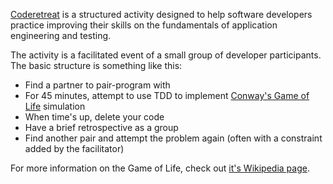 [Coderetreat](http://coderetreat.org) is a structured activity designed to help software developers practice improving their skills on the fundamentals of application engineering and testing.

The activity is a facilitated event of a small group of developer participants. The basic structure is something like this:

* Find a partner to pair-program with
* For 45 minutes, attempt to use TDD to implement [Conway's Game of Life](https://en.wikipedia.org/wiki/Conway%27s_Game_of_Life) simulation
* When time's up, delete your code
* Have a brief retrospective as a group
* Find another pair and attempt the problem again (often with a constraint added by the facilitator)

For more information on the Game of Life, check out [it's Wikipedia page](https://en.wikipedia.org/wiki/Conway%27s_Game_of_Life).
